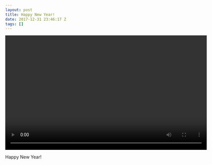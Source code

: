 ```yaml
---
layout: post
title: Happy New Year!
date: 2017-12-31 23:46:17 Z
tags: []
---
```

<video width="640" height="364" autoplay="autoplay" controls="controls"><source src="/media/2017/12/169165476323.mp4" type="video/mp4></video>

Happy New Year!
